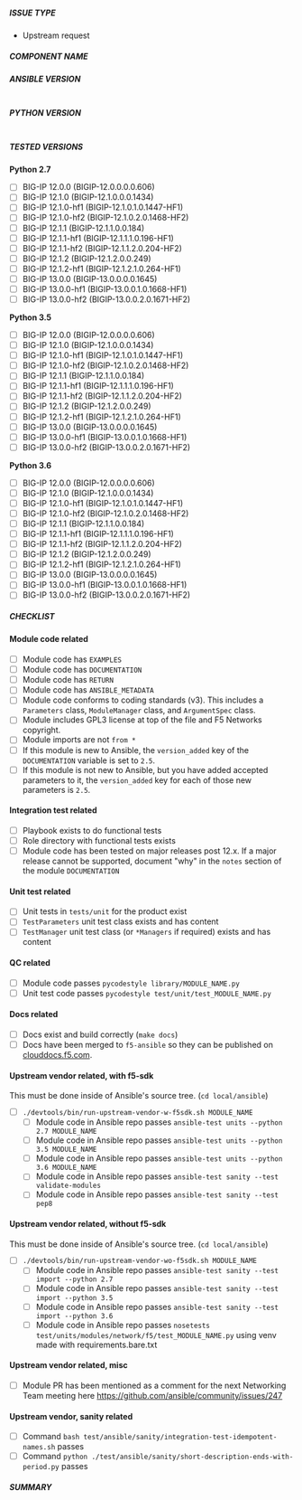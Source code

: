 <!--- Verify first that your issue/request is not already reported in GitHub -->

##### ISSUE TYPE
<!--- Pick one below and delete the rest: -->
 - Upstream request

##### COMPONENT NAME
<!--- Name of the module/role/task -->

##### ANSIBLE VERSION
<!--- Paste verbatim output from “ansible --version” between quotes below -->
```

```

##### PYTHON VERSION
<!--- Paste verbatim output from “python -V” between quotes below -->
```

```

##### TESTED VERSIONS
<!---
Paste a list of BIG-IP versions this was tested on.
This is usually reflected in the playbook that runs the functional test.

Check the tested versions
-->
**Python 2.7**
- [ ] BIG-IP 12.0.0 (BIGIP-12.0.0.0.0.606)
- [ ] BIG-IP 12.1.0 (BIGIP-12.1.0.0.0.1434)
- [ ] BIG-IP 12.1.0-hf1 (BIGIP-12.1.0.1.0.1447-HF1)
- [ ] BIG-IP 12.1.0-hf2 (BIGIP-12.1.0.2.0.1468-HF2)
- [ ] BIG-IP 12.1.1 (BIGIP-12.1.1.0.0.184)
- [ ] BIG-IP 12.1.1-hf1 (BIGIP-12.1.1.1.0.196-HF1)
- [ ] BIG-IP 12.1.1-hf2 (BIGIP-12.1.1.2.0.204-HF2)
- [ ] BIG-IP 12.1.2 (BIGIP-12.1.2.0.0.249)
- [ ] BIG-IP 12.1.2-hf1 (BIGIP-12.1.2.1.0.264-HF1)
- [ ] BIG-IP 13.0.0 (BIGIP-13.0.0.0.0.1645)
- [ ] BIG-IP 13.0.0-hf1 (BIGIP-13.0.0.1.0.1668-HF1)
- [ ] BIG-IP 13.0.0-hf2 (BIGIP-13.0.0.2.0.1671-HF2)

**Python 3.5**
- [ ] BIG-IP 12.0.0 (BIGIP-12.0.0.0.0.606)
- [ ] BIG-IP 12.1.0 (BIGIP-12.1.0.0.0.1434)
- [ ] BIG-IP 12.1.0-hf1 (BIGIP-12.1.0.1.0.1447-HF1)
- [ ] BIG-IP 12.1.0-hf2 (BIGIP-12.1.0.2.0.1468-HF2)
- [ ] BIG-IP 12.1.1 (BIGIP-12.1.1.0.0.184)
- [ ] BIG-IP 12.1.1-hf1 (BIGIP-12.1.1.1.0.196-HF1)
- [ ] BIG-IP 12.1.1-hf2 (BIGIP-12.1.1.2.0.204-HF2)
- [ ] BIG-IP 12.1.2 (BIGIP-12.1.2.0.0.249)
- [ ] BIG-IP 12.1.2-hf1 (BIGIP-12.1.2.1.0.264-HF1)
- [ ] BIG-IP 13.0.0 (BIGIP-13.0.0.0.0.1645)
- [ ] BIG-IP 13.0.0-hf1 (BIGIP-13.0.0.1.0.1668-HF1)
- [ ] BIG-IP 13.0.0-hf2 (BIGIP-13.0.0.2.0.1671-HF2)

**Python 3.6**
- [ ] BIG-IP 12.0.0 (BIGIP-12.0.0.0.0.606)
- [ ] BIG-IP 12.1.0 (BIGIP-12.1.0.0.0.1434)
- [ ] BIG-IP 12.1.0-hf1 (BIGIP-12.1.0.1.0.1447-HF1)
- [ ] BIG-IP 12.1.0-hf2 (BIGIP-12.1.0.2.0.1468-HF2)
- [ ] BIG-IP 12.1.1 (BIGIP-12.1.1.0.0.184)
- [ ] BIG-IP 12.1.1-hf1 (BIGIP-12.1.1.1.0.196-HF1)
- [ ] BIG-IP 12.1.1-hf2 (BIGIP-12.1.1.2.0.204-HF2)
- [ ] BIG-IP 12.1.2 (BIGIP-12.1.2.0.0.249)
- [ ] BIG-IP 12.1.2-hf1 (BIGIP-12.1.2.1.0.264-HF1)
- [ ] BIG-IP 13.0.0 (BIGIP-13.0.0.0.0.1645)
- [ ] BIG-IP 13.0.0-hf1 (BIGIP-13.0.0.1.0.1668-HF1)
- [ ] BIG-IP 13.0.0-hf2 (BIGIP-13.0.0.2.0.1671-HF2)

##### CHECKLIST
<!---
Ensure all the following are complete
-->
#### Module code related
- [ ] Module code has `EXAMPLES`
- [ ] Module code has `DOCUMENTATION`
- [ ] Module code has `RETURN`
- [ ] Module code has `ANSIBLE_METADATA`
- [ ] Module code conforms to coding standards (v3). This includes a `Parameters` class, `ModuleManager` class, and `ArgumentSpec` class.
- [ ] Module includes GPL3 license at top of the file and F5 Networks copyright.
- [ ] Module imports are not `from *`
- [ ] If this module is new to Ansible, the `version_added` key of the `DOCUMENTATION` variable is set to `2.5`.
- [ ] If this module is not new to Ansible, but you have added accepted parameters to it, the `version_added` key for each of those new parameters is `2.5`.

#### Integration test related
- [ ] Playbook exists to do functional tests
- [ ] Role directory with functional tests exists
- [ ] Module code has been tested on major releases post 12.x. If a major release cannot be supported, document "why" in the `notes` section of the module 
`DOCUMENTATION`

#### Unit test related
- [ ] Unit tests in `tests/unit` for the product exist
- [ ] `TestParameters` unit test class exists and has content
- [ ] `TestManager` unit test class (or `*Managers` if required) exists and has content

#### QC related
- [ ] Module code passes `pycodestyle library/MODULE_NAME.py`
- [ ] Unit test code passes `pycodestyle test/unit/test_MODULE_NAME.py`

#### Docs related
- [ ] Docs exist and build correctly (`make docs`)
- [ ] Docs have been merged to `f5-ansible` so they can be published on [clouddocs.f5.com](http://clouddocs.f5.com/products/orchestration/ansible/devel).

#### Upstream vendor related, with f5-sdk

This must be done inside of Ansible's source tree. (`cd local/ansible`)

- [ ] `./devtools/bin/run-upstream-vendor-w-f5sdk.sh MODULE_NAME`
  - [ ] Module code in Ansible repo passes `ansible-test units --python 2.7 MODULE_NAME`
  - [ ] Module code in Ansible repo passes `ansible-test units --python 3.5 MODULE_NAME`
  - [ ] Module code in Ansible repo passes `ansible-test units --python 3.6 MODULE_NAME`
  - [ ] Module code in Ansible repo passes `ansible-test sanity --test validate-modules`
  - [ ] Module code in Ansible repo passes `ansible-test sanity --test pep8`

#### Upstream vendor related, without f5-sdk

This must be done inside of Ansible's source tree. (`cd local/ansible`) 

- [ ] `./devtools/bin/run-upstream-vendor-wo-f5sdk.sh MODULE_NAME`
  - [ ] Module code in Ansible repo passes `ansible-test sanity --test import --python 2.7`
  - [ ] Module code in Ansible repo passes `ansible-test sanity --test import --python 3.5`
  - [ ] Module code in Ansible repo passes `ansible-test sanity --test import --python 3.6`
  - [ ] Module code in Ansible repo passes `nosetests test/units/modules/network/f5/test_MODULE_NAME.py` using venv made with requirements.bare.txt

#### Upstream vendor related, misc
- [ ] Module PR has been mentioned as a comment for the next Networking Team meeting here https://github.com/ansible/community/issues/247

#### Upstream vendor, sanity related
- [ ] Command `bash test/ansible/sanity/integration-test-idempotent-names.sh` passes
- [ ] Command `python ./test/ansible/sanity/short-description-ends-with-period.py` passes

##### SUMMARY
<!--- Explain the problem briefly -->
